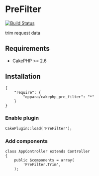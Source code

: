 # PreFilter

[![Build Status](https://travis-ci.org/oppara/cakephp-plugin-pre_filter.svg?branch=master)](https://travis-ci.org/oppara/cakephp-plugin-pre_filter)

trim request data

## Requirements

* CakePHP >= 2.6


## Installation

    {
        "require": {
            "oppara/cakephp_pre_filter": "*"
        }
    }


### Enable plugin

`CakePlugin::load('PreFilter');`


### Add components

    class AppController extends Controller
    {
        public $components = array(
            'PreFilter.Trim',
        );
